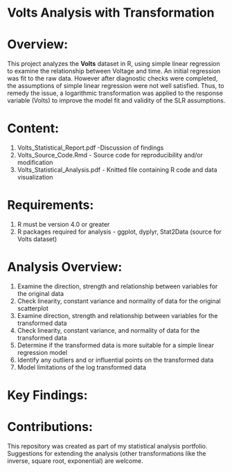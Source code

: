 # Volts Analysis with Transformation
# Overview: 
This project analyzes the **Volts** dataset in R, using simple linear regression to examine the relationship between Voltage and time. An initial regression was fit to the raw data. However after diagnostic checks were completed, the assumptions of simple linear regression were not well satisfied. Thus, to remedy the issue, a logarithmic transformation was applied to the response variable (Volts) to improve the model fit and validity of the SLR assumptions.
# Content:
1. Volts_Statistical_Report.pdf -Discussion of findings 
2. Volts_Source_Code.Rmd - Source code for reproducibility and/or modification
3. Volts_Statistical_Analysis.pdf - Knitted file containing R code and data visualization
# Requirements:
1. R must be version 4.0 or greater
2. R packages required for analysis - ggplot, dyplyr, Stat2Data (source for Volts dataset)
# Analysis Overview:
1.	Examine the direction, strength and relationship between variables for the original data
2.	Check linearity, constant variance and normality of data for the original scatterplot
3.	Examine direction, strength and relationship between variables for the transformed data
4.	Check linearity, constant variance, and normality of data for the transformed data
5.	Determine if the transformed data is more suitable for a simple linear regression model
6.	Identify any outliers and or influential points on the transformed data
7.	Model limitations of the log transformed data
# Key Findings:

# Contributions:
This repository was created as part of my statistical analysis portfolio. Suggestions for extending the analysis (other transformations like the inverse, square root, exponential) are welcome. 
